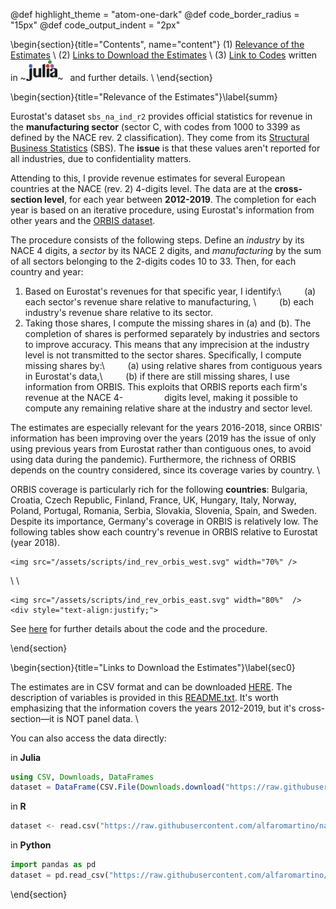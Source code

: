 @def highlight_theme    = "atom-one-dark"
@def code_border_radius = "15px"
@def code_output_indent = "2px"

<!-- =============================
     ABOUT
    ============================== -->
\begin{section}{title="Contents", name="content"}
(1) [Relevance of the Estimates](#summ) \\
(2) [Links to Download the Estimates](#sec0) \\
(3) [Link to Codes](/codefiles/) written in ~~~<img src="/assets/logo_julia.png" width="10%"  />~~~&ensp; and further details. \\
\end{section}


<!-- ==============================
     RELEVANCE OF THE ESTIMATES
     ============================== -->
\begin{section}{title="Relevance of the Estimates"}\label{summ}

<!--
~~~
<link rel="stylesheet" type="text/css"
    href="https://cdn.rawgit.com/dreampulse/computer-modern-web-font/master/fonts.css">
<style>
body {
  font-family: "Computer Modern Serif", sans-serif;
}
</style>
~~~
-->

Eurostat's dataset `sbs_na_ind_r2` provides official statistics for revenue in the **manufacturing sector** (sector C, with codes from 1000 to 3399 as defined by the NACE rev. 2 classification). They come from  its [Structural Business Statistics](https://appsso.eurostat.ec.europa.eu/nui/show.do?dataset=sbs_na_ind_r2&lang=en) (SBS). The **issue** is that these values aren't reported for all industries, due to confidentiality matters. 

Attending to this, I provide revenue estimates for several European countries at the NACE (rev. 2) 4-digits level. The data are at the **cross-section level**, for each year between **2012-2019**.  The completion for each year is based on an iterative procedure, using Eurostat's information from other years and the [ORBIS dataset](https://www.bvdinfo.com/en-gb/our-products/data/international/orbis). 

The procedure consists of the following steps. Define an _industry_ by its NACE 4 digits, a _sector_ by its NACE 2 digits, and _manufacturing_ by the sum of all sectors belonging to the 2-digits codes 10 to 33. Then, for each country and year:
1. Based on Eurostat's revenues for that specific year, I identify:\\
     &ensp; &ensp; &ensp; (a) each sector's revenue share relative to manufacturing, \\
     &ensp; &ensp; &ensp; (b) each industry's revenue share relative to its sector.
2. Taking those shares, I compute the missing shares in (a) and (b). The completion of shares is performed separately by industries and sectors to improve accuracy. This means that any imprecision at the industry level is not transmitted to the sector shares. Specifically, I compute missing shares by:\\
     &ensp; &ensp; &ensp; (a) using relative shares from contiguous years in Eurostat's data,\\
     &ensp; &ensp; &ensp; (b) if there are still missing shares, I use information from ORBIS. This exploits that ORBIS reports each firm's revenue at the NACE 4-&ensp; &ensp; &ensp; &ensp; &ensp; &ensp; digits level, making it possible to compute any remaining relative share at the industry and sector level.



The estimates are especially relevant for the years 2016-2018, since ORBIS' information has been improving over the years (2019 has the issue of only using previous years from Eurostat rather than contiguous ones, to avoid using data during the pandemic). Furthermore, the richness of ORBIS depends on the country considered, since its coverage varies by country. \\

ORBIS coverage is particularly rich for the following **countries**:  Bulgaria, Croatia, Czech Republic, Finland, France, UK, Hungary, Italy, Norway, Poland, Portugal, Romania, Serbia, Slovakia, Slovenia, Spain, and Sweden. Despite its importance, Germany's coverage in ORBIS is relatively low. The following tables show each country's revenue in ORBIS relative to Eurostat (year 2018).

~~~<div style="text-align:center;">
<img src="/assets/scripts/ind_rev_orbis_west.svg" width="70%" />
~~~
\\
\\
~~~<div style="text-align:center;">
<img src="/assets/scripts/ind_rev_orbis_east.svg" width="80%"  />
<div style="text-align:justify;">
~~~

See [here](/menu2/) for further details about the code and the procedure.


\end{section}


<!-- ==============================
     ESTIMATES
     ============================== -->
     
\begin{section}{title="Links to Download the Estimates"}\label{sec0}

     
The estimates are in CSV format and can be downloaded [HERE](https://raw.githubusercontent.com/alfaromartino/nace4europe/main/page/_assets/RevenueManufacture_NACE4.csv). The description of variables is provided in this [README.txt](https://raw.githubusercontent.com/alfaromartino/nace4europe/main/page/_assets/readme.txt). It's worth emphasizing that the information covers the years 2012-2019, but it's cross-section&mdash;it is NOT panel data. \\ 

You can also access the data directly: 

in **Julia** 

```julia
using CSV, Downloads, DataFrames
dataset = DataFrame(CSV.File(Downloads.download("https://raw.githubusercontent.com/alfaromartino/nace4europe/main/page/_assets/RevenueManufacture_NACE4.csv"))) 

```

in **R**
```Python
dataset <- read.csv("https://raw.githubusercontent.com/alfaromartino/nace4europe/main/page/_assets/RevenueManufacture_NACE4.csv")

```

in **Python**


```Python
import pandas as pd
dataset = pd.read_csv("https://raw.githubusercontent.com/alfaromartino/nace4europe/main/page/_assets/RevenueManufacture_NACE4.csv")

```

\end{section}


